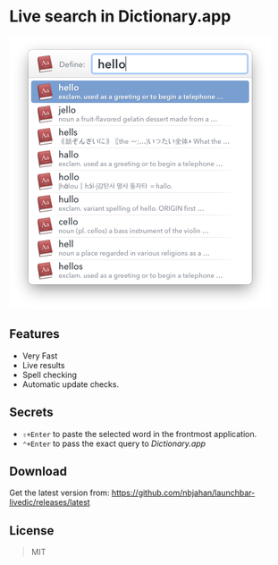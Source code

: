 Live search in Dictionary.app
===

![](img/livedic.png)

## Features

- Very Fast
- Live results
- Spell checking
- Automatic update checks.

## Secrets

- `⇧+Enter` to paste the selected word in the frontmost application.
- `⌃+Enter` to pass the exact query to _Dictionary.app_

## Download

Get the latest version from: https://github.com/nbjahan/launchbar-livedic/releases/latest

## License

>MIT